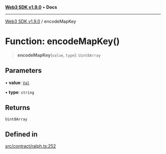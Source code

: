 [**Web3 SDK v1.9.0**](../README.md) • **Docs**

***

[Web3 SDK v1.9.0](../globals.md) / encodeMapKey

# Function: encodeMapKey()

> **encodeMapKey**(`value`, `type`): `Uint8Array`

## Parameters

• **value**: [`Val`](../type-aliases/Val.md)

• **type**: `string`

## Returns

`Uint8Array`

## Defined in

[src/contract/ralph.ts:252](https://github.com/Mystic-Nayy/alephium-web3/blob/ee41f5e0e7d7fb0b155fe62f05b2ac03772895ca/packages/web3/src/contract/ralph.ts#L252)
